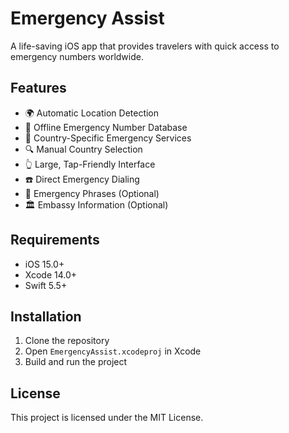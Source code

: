 # Emergency Assist

A life-saving iOS app that provides travelers with quick access to emergency numbers worldwide.

## Features

- 🌍 Automatic Location Detection
- 📱 Offline Emergency Number Database
- 🚨 Country-Specific Emergency Services
- 🔍 Manual Country Selection
- 👆 Large, Tap-Friendly Interface
- ☎️ Direct Emergency Dialing
- 💬 Emergency Phrases (Optional)
- 🏛️ Embassy Information (Optional)

## Requirements

- iOS 15.0+
- Xcode 14.0+
- Swift 5.5+

## Installation

1. Clone the repository
2. Open `EmergencyAssist.xcodeproj` in Xcode
3. Build and run the project

## License

This project is licensed under the MIT License.
